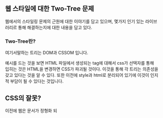 ## 웹 스타일에 대한 Two-Tree 문제
웹에서의 스타일링 문제의 근원에 대한 이야기를 담고 있으며,
몇가지 인기 있는 라이브러리르 통해 해결하는지에 대한 내용을 담고 있다.

### Two-Tree란?
여기서말하는 트리는 DOM과 CSSOM 입니다.

예시를 드는 것을 보면 HTML 파일에서 생성되는 tag에 대해서 css가 선택자를 통해 입히는 것은 HTML을 변경하면 CSS가 파괴될 것이다.
이것을 통해 각 트리는 의존성을 갖고 있다는 것을 알 수 있다.
또한 이전에 style과 html로 분리되어 있기에 이것이 인지적 부담이 될 수 있다는 것입니다.

## CSS의 잘못?
이전에 웹은 문서가 정형화 되
